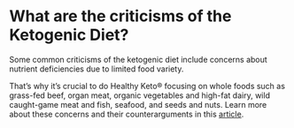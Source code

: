 # What are the criticisms of the Ketogenic Diet?

Some common criticisms of the ketogenic diet include concerns about nutrient deficiencies due to limited food variety.

That’s why it’s crucial to do Healthy Keto® focusing on whole foods such as grass-fed beef, organ meat, organic vegetables and high-fat dairy, wild caught-game meat and fish, seafood, and seeds and nuts. Learn more about these concerns and their counterarguments in this [article](https://www.drberg.com/blog/the-9-low-carb-myths-debunked).